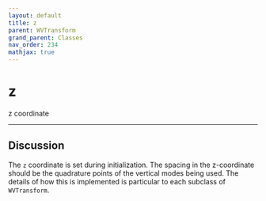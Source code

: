 ```yaml
---
layout: default
title: z
parent: WVTransform
grand_parent: Classes
nav_order: 234
mathjax: true
---
```


#  z

z coordinate


---

## Discussion

The `z` coordinate is set during initialization. The spacing in the z-coordinate should be the quadrature points of the vertical modes being used. The details of how this is implemented is particular to each subclass of `WVTransform`.


